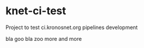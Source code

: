 # knet-ci-test
Project to test ci.kronosnet.org pipelines development

bla
goo
bla
zoo
more
and more
